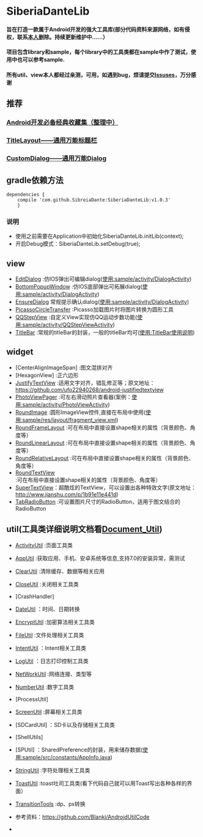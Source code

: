 # SiberiaDanteLib
#### 旨在打造一款属于Android开发的强大工具库(部分代码资料来源网络，如有侵权，联系[本人](https://github.com/SiberiaDante/SiberiaDanteLib/blob/6501f32b327dfe511978d7aacef69b145e5a7a0f/ABOUTME.md)删除。持续更新维护中……）
#### 项目包含library和sample，每个library中的工具类都在sample中作了测试，使用中也可以参考sample.
#### 所有util、view本人都经过亲测，可用，如遇到bug，烦请提交[Issuses](https://github.com/SiberiaDante/SiberiaDanteLib/issues)，万分感谢
## 推荐
### [Android开发必备经典收藏集（整理中）]
### [TitleLayout——通用万能标题栏]
### [CustomDialog——通用万能Dialog]
## gradle依赖方法
```
dependencies {
    compile 'com.github.SibreiaDante:SiberiaDanteLib:v1.0.3'
	}
```
### 说明
* 使用之前需要在Application中初始化SiberiaDanteLib.initLib(context);
* 开启Debug模式：SiberiaDanteLib.setDebug(true);
## view
* [EditDialog] :仿IOS弹出可编辑dialog([使用:sample/activity/DialogActivity])
* [BottomPopupWindow] :仿IOS底部弹出可拓展dialog([使用:sample/activity/DialogActivity])
* [EnsureDialog] 常规提示确认dialog([使用:sample/activity/DialogActivity])
* [PicassoCircleTransfer] :Picasso加载图片时将图片转换为圆形工具
* [QQStepView] :自定义View实现仿QQ运动步数功能([使用:sample/activity/QQStepViewActivity])
* [TitleBar] :常规的titleBar的封装，一般的titleBar均可([使用:TitleBar使用说明])
## widget
* [CenterAlignImageSpan] :图文混排对齐
* [HexagonView] :正六边形
* [JustifyTextView] :适用文字对齐，错乱修正等；原文地址：https://github.com/ufo22940268/android-justifiedtextview
* [PhotoViewPager] :可左右滑动照片查看器(案例：[使用:sample/activity/PhotoViewActivity])
* [RoundImage] :圆形ImageView控件,直接在布局中使用([使用:sample/res/layout/fragment_view.xml])
* [RoundFrameLayout] :可在布局中直接设置shape相关的属性（背景颜色、角度等）
* [RoundLinearLayout] :可在布局中直接设置shape相关的属性（背景颜色、角度等）
* [RoundRelativeLayout] :可在布局中直接设置shape相关的属性（背景颜色、角度等）
* [RoundTextView] :可在布局中直接设置shape相关的属性（背景颜色、角度等）
* [SuperTextView]：超酷炫的TextView，可以设置出各种特效文字(原文地址：http://www.jianshu.com/p/1b91e11e441d)
* [TabRadioButton] :可设置图片尺寸的RadioButton，适用于图文结合的RadioButton

## util(工具类详细说明文档看[Document_Util])
* [ActivityUtil] :页面工具类
* [AppUtil] :获取应用、手机、安卓系统等信息,支持7.0的安装异常，需测试
* [ClearUtil] :清除缓存、数据等相关应用
* [CloseUtil] :关闭相关工具类
* [CrashHandler]
* [DateUtil] ：时间、日期转换
* [EncryptUtil] :加密算法相关工具类
* [FileUtil] :文件处理相关工具类
* [IntentUtil] ：Intent相关工具类
* [LogUtil] ：日志打印控制工具类
* [NetWorkUtil] :网络连接、类型等
* [NumberUtil] :数字工具类
* [ProcessUtil]
* [ScreenUtil] :屏幕相关工具类
* [SDCardUtil] ：SD卡以及存储相关工具类
* [ShellUtils]
* [SPUtil] ：SharedPreference的封装，用来储存数据([使用:sample/src/constants/AppInfo.java])
* [StringUtil] :字符处理相关工具类
* [ToastUtil] :toast吐司工具类(看下代码自己就可以用Toast写出各种各样的界面）
* [TransitionTools] :dp、px转换

* 参考资料：https://github.com/Blankj/AndroidUtilCode
*
<!--  View-->
[EditDialog]:https://github.com/SibreiaDante/SiberiaDanteLib/blob/master/siberiadante/src/main/java/com/siberiadante/lib/view/EditDialog.java
[BottomPopupWindow]:https://github.com/SibreiaDante/SiberiaDanteLib/blob/master/siberiadante/src/main/java/com/siberiadante/lib/view/BottomPopupWindow.java
[EnsureDialog]:https://github.com/SibreiaDante/SiberiaDanteLib/blob/master/siberiadante/src/main/java/com/siberiadante/lib/view/EnsureDialog.java
[PicassoCircleTransfer]:https://github.com/SibreiaDante/SiberiaDanteLib/blob/master/siberiadante/src/main/java/com/siberiadante/lib/view/PicassoCircleTransfer.java
[QQStepView]:https://github.com/SibreiaDante/SiberiaDanteLib/blob/master/siberiadante/src/main/java/com/siberiadante/lib/view/QQStepView.java
[TitleBar]:https://github.com/SibreiaDante/SiberiaDanteLib/blob/master/siberiadante/src/main/java/com/siberiadante/lib/view/TitleBar.java

<!--  widget-->
[JustifyTextView]:https://github.com/SibreiaDante/SiberiaDanteLib/blob/master/siberiadante/src/main/java/com/siberiadante/lib/widget/JustifyTextView.java
[PhotoViewPager]:https://github.com/SibreiaDante/SiberiaDanteLib/blob/master/siberiadante/src/main/java/com/siberiadante/lib/widget/PhotoViewPager.java
[RoundImage]:https://github.com/SibreiaDante/SiberiaDanteLib/blob/master/siberiadante/src/main/java/com/siberiadante/lib/widget/RoundImage.java
[RoundFrameLayout]:https://github.com/SibreiaDante/SiberiaDanteLib/blob/master/siberiadante/src/main/java/com/siberiadante/lib/widget/RoundFrameLayout.java
[RoundLinearLayout]:https://github.com/SibreiaDante/SiberiaDanteLib/blob/master/siberiadante/src/main/java/com/siberiadante/lib/widget/RoundLinearLayout.java
[RoundRelativeLayout]:https://github.com/SibreiaDante/SiberiaDanteLib/blob/master/siberiadante/src/main/java/com/siberiadante/lib/widget/RoundRelativeLayout.java
[RoundTextView]:https://github.com/SibreiaDante/SiberiaDanteLib/blob/master/siberiadante/src/main/java/com/siberiadante/lib/widget/RoundTextView.java
[SuperTextView]:https://github.com/SibreiaDante/SiberiaDanteLib/blob/master/siberiadante/src/main/java/com/siberiadante/lib/widget/SuperTextView.java
[TabRadioButton]:https://github.com/SibreiaDante/SiberiaDanteLib/blob/master/siberiadante/src/main/java/com/siberiadante/lib/widget/TabRadioButton.java

<!--  sample-->
[使用:sample/activity/DialogActivity]:https://github.com/SiberiaDante/SiberiaDanteLib/blob/master/sample/src/main/java/com/sample/ui/activity/view/DialogActivity.java
[使用:sample/activity/PhotoViewActivity]:https://github.com/SibreiaDante/SiberiaDanteLib/blob/master/sample/src/main/java/com/sample/ui/activity/view/PhotoViewActivity.java
[使用:sample/activity/QQStepViewActivity]:https://github.com/SibreiaDante/SiberiaDanteLib/blob/master/sample/src/main/java/com/sample/ui/activity/view/QQStepViewActivity.java
[使用:sample/res/layout/fragment_view.xml]:https://github.com/SiberiaDante/SiberiaDanteLib/blob/master/sample/src/main/res/layout/fragment_view.xml
[使用:TitleBar使用说明]:https://github.com/SiberiaDante/SiberiaDanteLib/blob/master/siberiadante/src/main/note/TitleBar.md
[使用:sample/src/constants/AppInfo.java]:https://github.com/SiberiaDante/SiberiaDanteLib/blob/master/sample/src/main/java/com/sample/constants/AppInfo.java





<!--  util-->
[ActivityUtil]:https://github.com/SibreiaDante/SiberiaDanteLib/blob/master/siberiadante/src/main/java/com/siberiadante/lib/util/ActivityUtil.java
[AppUtil]:https://github.com/SibreiaDante/SiberiaDanteLib/blob/master/siberiadante/src/main/java/com/siberiadante/lib/util/AppUtil.java
[ClearUtil]:https://github.com/SibreiaDante/SiberiaDanteLib/blob/master/siberiadante/src/main/java/com/siberiadante/lib/util/ClearUtil.java
[CloseUtil]:https://github.com/SibreiaDante/SiberiaDanteLib/blob/master/siberiadante/src/main/java/com/siberiadante/lib/util/CloseUtil.java
[DateUtil]:https://github.com/SibreiaDante/SiberiaDanteLib/blob/master/siberiadante/src/main/java/com/siberiadante/lib/util/DateUtil.java
[EncryptUtil]:https://github.com/SibreiaDante/SiberiaDanteLib/blob/master/siberiadante/src/main/java/com/siberiadante/lib/util/EncryptUtil.java
[FileUtil]:https://github.com/SibreiaDante/SiberiaDanteLib/blob/master/siberiadante/src/main/java/com/siberiadante/lib/util/FileUtil.java
[IntentUtil]:https://github.com/SibreiaDante/SiberiaDanteLib/blob/master/siberiadante/src/main/java/com/siberiadante/lib/util/IntentUtil.java
[LogUtil]:https://github.com/SibreiaDante/SiberiaDanteLib/blob/master/siberiadante/src/main/java/com/siberiadante/lib/util/LogUtil.java
[NetWorkUtil]:https://github.com/SibreiaDante/SiberiaDanteLib/blob/master/siberiadante/src/main/java/com/siberiadante/lib/util/NetWorkUtil.java
[NumberUtil]:https://github.com/SibreiaDante/SiberiaDanteLib/blob/master/siberiadante/src/main/java/com/siberiadante/lib/lib/util/NumberUtil.java
[ScreenUtil]:https://github.com/SibreiaDante/SiberiaDanteLib/blob/master/siberiadante/src/main/java/com/siberiadante/lib/util/ScreenUtil.java
[StringUtil]:https://github.com/SibreiaDante/SiberiaDanteLib/blob/master/siberiadante/src/main/java/com/siberiadante/lib/util/StringUtil.java
[TransitionTools]:https://github.com/SibreiaDante/SiberiaDanteLib/blob/master/siberiadante/src/main/java/com/siberiadante/lib/util/TransitionTools.java
[ToastUtil]:https://github.com/SibreiaDante/SiberiaDanteLib/blob/master/siberiadante/src/main/java/com/siberiadante/lib/util/ToastUtil.java

[Document_Util]:https://github.com/SiberiaDante/SiberiaDanteLib/blob/6501f32b327dfe511978d7aacef69b145e5a7a0f/DOCUMENT_UTIL.md



<!--  推荐-->
[Android开发必备经典收藏集（整理中）]:http://www.jianshu.com/p/a49081da249a
[TitleLayout——通用万能标题栏]:https://github.com/SiberiaDante/TitleLayout
[CustomDialog——通用万能Dialog]:https://github.com/SiberiaDante/CustomDialog